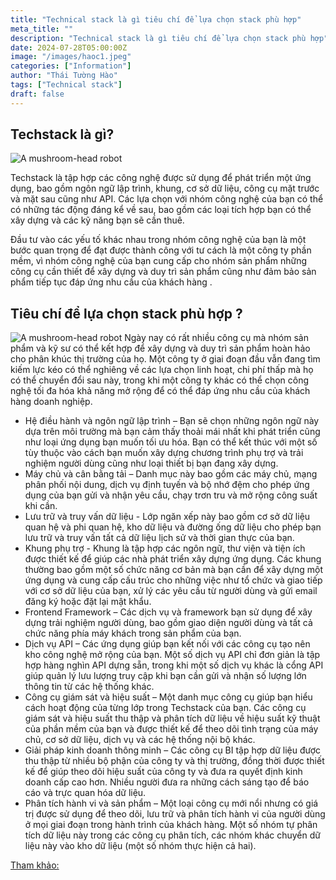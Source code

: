 ```yaml
---
title: "Technical stack là gì tiêu chí để lựa chọn stack phù hợp"
meta_title: ""
description: "Technical stack là gì tiêu chí để lựa chọn stack phù hợp"
date: 2024-07-28T05:00:00Z
image: "/images/haoc1.jpeg"
categories: ["Information"]
author: "Thái Tường Hào"
tags: ["Technical stack"]
draft: false
---
```


## Techstack là gì?

![A mushroom-head robot](/images/haoc1.jpeg "Website đầu tiên")

Techstack là tập hợp các công nghệ được sử dụng để phát triển một ứng dụng, bao gồm ngôn ngữ lập trình, khung, cơ sở dữ liệu, công cụ mặt trước và mặt sau cũng như API. Các lựa chọn với nhóm công nghệ của bạn có thể có những tác động đáng kể về sau, bao gồm các loại tích hợp bạn có thể xây dựng và các kỹ năng bạn sẽ cần thuê.

Đầu tư vào các yếu tố khác nhau trong nhóm công nghệ của bạn là một bước quan trọng để đạt được thành công với tư cách là một công ty phần mềm, vì nhóm công nghệ của bạn cung cấp cho nhóm sản phẩm những công cụ cần thiết để xây dựng và duy trì sản phẩm cũng như đảm bảo sản phẩm tiếp tục đáp ứng nhu cầu của khách hàng .

## Tiêu chí để lựa chọn stack phù hợp ?

![A mushroom-head robot](/images/haoc1.jpeg "Website đầu tiên")
Ngày nay có rất nhiều công cụ mà nhóm sản phẩm và kỹ sư có thể kết hợp để xây dựng và duy trì sản phẩm hoàn hảo cho phân khúc thị trường của họ.
Một công ty ở giai đoạn đầu vẫn đang tìm kiếm lực kéo có thể nghiêng về các lựa chọn linh hoạt, chi phí thấp mà họ có thể chuyển đổi sau này, trong khi một công ty khác có thể chọn công nghệ tối đa hóa khả năng mở rộng để có thể đáp ứng nhu cầu của khách hàng doanh nghiệp.

- Hệ điều hành và ngôn ngữ lập trình – Bạn sẽ chọn những ngôn ngữ này dựa trên môi trường mà bạn cảm thấy thoải mái nhất khi phát triển cũng như loại ứng dụng bạn muốn tối ưu hóa. Bạn có thể kết thúc với một số tùy thuộc vào cách bạn muốn xây dựng chương trình phụ trợ và trải nghiệm người dùng cũng như loại thiết bị bạn đang xây dựng.
- Máy chủ và cân bằng tải – Danh mục này bao gồm các máy chủ, mạng phân phối nội dung, dịch vụ định tuyến và bộ nhớ đệm cho phép ứng dụng của bạn gửi và nhận yêu cầu, chạy trơn tru và mở rộng công suất khi cần.
- Lưu trữ và truy vấn dữ liệu - Lớp ngăn xếp này bao gồm cơ sở dữ liệu quan hệ và phi quan hệ, kho dữ liệu và đường ống dữ liệu cho phép bạn lưu trữ và truy vấn tất cả dữ liệu lịch sử và thời gian thực của bạn.
- Khung phụ trợ - Khung là tập hợp các ngôn ngữ, thư viện và tiện ích được thiết kế để giúp các nhà phát triển xây dựng ứng dụng. Các khung thường bao gồm một số chức năng cơ bản mà bạn cần để xây dựng một ứng dụng và cung cấp cấu trúc cho những việc như tổ chức và giao tiếp với cơ sở dữ liệu của bạn, xử lý các yêu cầu từ người dùng và gửi email đăng ký hoặc đặt lại mật khẩu.
- Frontend Framework – Các dịch vụ và framework bạn sử dụng để xây dựng trải nghiệm người dùng, bao gồm giao diện người dùng và tất cả chức năng phía máy khách trong sản phẩm của bạn.
- Dịch vụ API – Các ứng dụng giúp bạn kết nối với các công cụ tạo nên kho công nghệ mở rộng của bạn. Một số dịch vụ API chỉ đơn giản là tập hợp hàng nghìn API dựng sẵn, trong khi một số dịch vụ khác là cổng API giúp quản lý lưu lượng truy cập khi bạn cần gửi và nhận số lượng lớn thông tin từ các hệ thống khác.
- Công cụ giám sát và hiệu suất – Một danh mục công cụ giúp bạn hiểu cách hoạt động của từng lớp trong Techstack của bạn. Các công cụ giám sát và hiệu suất thu thập và phân tích dữ liệu về hiệu suất kỹ thuật của phần mềm của bạn và được thiết kế để theo dõi tình trạng của máy chủ, cơ sở dữ liệu, dịch vụ và các hệ thống nội bộ khác.
- Giải pháp kinh doanh thông minh – Các công cụ BI tập hợp dữ liệu được thu thập từ nhiều bộ phận của công ty và thị trường, đồng thời được thiết kế để giúp theo dõi hiệu suất của công ty và đưa ra quyết định kinh doanh cấp cao hơn. Nhiều người đưa ra những cách sáng tạo để báo cáo và trực quan hóa dữ liệu.
- Phân tích hành vi và sản phẩm – Một loại công cụ mới nổi nhưng có giá trị được sử dụng để theo dõi, lưu trữ và phân tích hành vi của người dùng ở mọi giai đoạn trong hành trình của khách hàng. Một số nhóm tự phân tích dữ liệu này trong các công cụ phân tích, các nhóm khác chuyển dữ liệu này vào kho dữ liệu (một số nhóm thực hiện cả hai).

[Tham khảo:](https://t3h.com.vn/)
